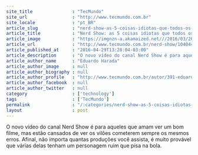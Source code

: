```yaml
---
site_title               : "TecMundo"
site_url                 : "http://www.tecmundo.com.br"
site_locale              : "pt_BR"
article_slug             : "nerd-show-as-5-coisas-idiotas-que-todos-os-viloes-sempre-fazem-video"
article_title            : "Nerd Show: as 5 coisas idiotas que todos os vilões sempre fazem [vídeo]"
article_image            : "https://imgnzn-a.akamaized.net///2016/03/26/26102705300101-t1200x480.jpg"
article_url              : "http://www.tecmundo.com.br/nerd-show/104044-nerd-show-5-coisas-idiotas-viloes-sempre-video.htm"
article_published_at     : "2016-04-29T13:28:04-03:00"
article_description      : "O novo vídeo do canal Nerd Show é para aqueles que amam ver um bom filme, mas estão cansados de ver os vilões cometerem sempre os mesmos erros. Afinal, não importa quantas produções você assista, é muito provável que várias delas tenham um personagem ruim que pisa na bola."
article_author_name      : "Eduardo Harada"
article_author_image     : null
article_author_biography : null
article_author_profile   : "http://www.tecmundo.com.br/autor/391-eduardo-harada/"
article_author_facebook  : null
article_author_twitter   : null
category                 : ['technology']
tags                     : ['TecMundo']
permalink                : "/:categories/nerd-show-as-5-coisas-idiotas-que-todos-os-viloes-sempre-fazem-video/"
layout                   : post
---
```


O novo vídeo do canal Nerd Show é para aqueles que amam ver um bom filme, mas estão cansados de ver os vilões cometerem sempre os mesmos erros. Afinal, não importa quantas produções você assista, é muito provável que várias delas tenham um personagem ruim que pisa na bola.
